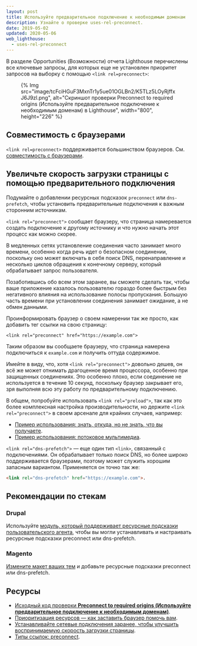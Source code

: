 ```yaml
---
layout: post
title: Используйте предварительное подключение к необходимым доменам
description: Узнайте о проверке uses-rel-preconnect.
date: 2019-05-02
updated: 2020-05-06
web_lighthouse:
  - uses-rel-preconnect
---
```


В разделе Opportunities (Возможности) отчета Lighthouse перечислены все ключевые запросы, для которых еще не установлен приоритет запросов на выборку с помощью `<link rel=preconnect>`:

<figure>{% Img src="image/tcFciHGuF3MxnTr1y5ue01OGLBn2/K5TLz5LOyRjffxJ6J9zl.png", alt="Скриншот проверки Preconnect to required origins (Используйте предварительное подключение к необходимым доменам) в Lighthouse", width="800", height="226" %}</figure>

## Совместимость с браузерами

`<link rel=preconnect>` поддерживается большинством браузеров. См. [совместимость с браузерами](https://developer.mozilla.org/docs/Web/HTML/Link_types/preconnect#Browser_compatibility).

## Увеличьте скорость загрузки страницы с помощью предварительного подключения

Подумайте о добавлении ресурсных подсказок `preconnect` или `dns-prefetch`, чтобы установить предварительные подключения к важным сторонним источникам.

`<link rel="preconnect">` сообщает браузеру, что страница намеревается создать подключение к другому источнику и что нужно начать этот процесс как можно скорее.

В медленных сетях установление соединения часто занимает много времени, особенно когда речь идет о безопасном соединении, поскольку оно может включать в себя поиск DNS, перенаправление и несколько циклов обращения к конечному серверу, который обрабатывает запрос пользователя.

Позаботившись обо всем этом заранее, вы сможете сделать так, чтобы ваше приложение казалось пользователю гораздо более быстрым без негативного влияния на использование полосы пропускания. Большую часть времени при установлении соединения занимает ожидание, а не обмен данными.

Проинформировать браузер о своем намерении так же просто, как добавить тег ссылки на свою страницу:

`<link rel="preconnect" href="https://example.com">`

Таким образом вы сообщаете браузеру, что страница намерена подключиться к `example.com` и получить оттуда содержимое.

Имейте в виду, что, хотя `<link rel="preconnect">` довольно дешев, он всё же может отнимать драгоценное время процессора, особенно при защищенных соединениях. Это особенно плохо, если соединение не используется в течение 10 секунд, поскольку браузер закрывает его, зря выполняя всю эту работу по предварительному подключению.

В общем, попробуйте использовать `<link rel="preload">`, так как это более комплексная настройка производительности, но держите `<link rel="preconnect">` в своем арсенале для крайних случаев, например:

- [Пример использования: знать, откуда, но не знать, что вы получаете](https://developers.google.com/web/fundamentals/performance/resource-prioritization#use-case_knowing_where_from_but_not_what_youre_fetching).
- [Пример использования: потоковое мультимедиа](https://developers.google.com/web/fundamentals/performance/resource-prioritization#use-case_knowing_where_from_but_not_what_youre_fetching).

`<link rel="dns-prefetch">` — еще один тип `<link>`, связанный с подключениями. Он обрабатывает только поиск DNS, но более широко поддерживается браузерами, поэтому может служить хорошим запасным вариантом. Применяется он точно так же:

```html
<link rel="dns-prefetch" href="https://example.com">.
```

## Рекомендации по стекам

### Drupal

Используйте [модуль, который поддерживает ресурсные подсказки пользовательского агента](https://www.drupal.org/project/project_module?f%5B0%5D=&f%5B1%5D=&f%5B2%5D=&f%5B3%5D=&f%5B4%5D=sm_field_project_type%3Afull&f%5B5%5D=&f%5B6%5D=&text=dns-prefetch&solrsort=iss_project_release_usage+desc&op=Search), чтобы вы могли устанавливать и настраивать ресурсные подсказки preconnect или dns-prefetch.

### Magento

[Измените макет ваших тем](https://devdocs.magento.com/guides/v2.3/frontend-dev-guide/layouts/xml-manage.html) и добавьте ресурсные подсказки preconnect или dns-prefetch.

## Ресурсы

- [Исходный код проверки **Preconnect to required origins (Используйте предварительное подключение к необходимым доменам)**](https://github.com/GoogleChrome/lighthouse/blob/master/lighthouse-core/audits/uses-rel-preconnect.js).
- [Приоритизация ресурсов — как заставить браузер помочь вам](https://developers.google.com/web/fundamentals/performance/resource-prioritization#preconnect).
- [Устанавливайте сетевые подключения заранее, чтобы улучшить воспринимаемую скорость загрузки страницы](/preconnect-and-dns-prefetch/).
- [Типы ссылок: preconnect](https://developer.mozilla.org/docs/Web/HTML/Link_types/preconnect#Browser_compatibility).
